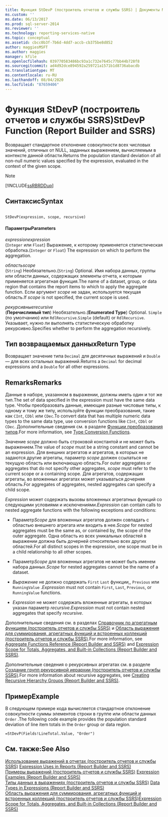 ```yaml
---
title: Функция StDevP (построитель отчетов и службы SSRS) | Документы Майкрософт
ms.custom: ''
ms.date: 06/13/2017
ms.prod: sql-server-2014
ms.reviewer: ''
ms.technology: reporting-services-native
ms.topic: conceptual
ms.assetid: cbcc0b3f-7b6d-4dd7-accb-cb375be8d852
author: maggiesMSFT
ms.author: maggies
manager: kfile
ms.openlocfilehash: 039770583486bc93a1c732e7645c77bb44b728f8
ms.sourcegitcommit: ad4d92dce894592a259721a1571b1d8736abacdb
ms.translationtype: MT
ms.contentlocale: ru-RU
ms.lasthandoff: 08/04/2020
ms.locfileid: "87659406"
---
```

# <a name="stdevp-function-report-builder-and-ssrs"></a><span data-ttu-id="6ba7d-102">Функция StDevP (построитель отчетов и службы SSRS)</span><span class="sxs-lookup"><span data-stu-id="6ba7d-102">StDevP Function (Report Builder and SSRS)</span></span>
  <span data-ttu-id="6ba7d-103">Возвращает стандартное отклонение совокупности всех числовых значений, отличных от NULL, заданных выражением, вычисляемым в контексте данной области.</span><span class="sxs-lookup"><span data-stu-id="6ba7d-103">Returns the population standard deviation of all non-null numeric values specified by the expression, evaluated in the context of the given scope.</span></span>  
  
> [!NOTE]  
>  [!INCLUDE[ssRBRDDup](../../includes/ssrbrddup-md.md)]  
  
## <a name="syntax"></a><span data-ttu-id="6ba7d-104">Синтаксис</span><span class="sxs-lookup"><span data-stu-id="6ba7d-104">Syntax</span></span>  
  
```  
  
StDevP(expression, scope, recursive)  
```  
  
#### <a name="parameters"></a><span data-ttu-id="6ba7d-105">Параметры</span><span class="sxs-lookup"><span data-stu-id="6ba7d-105">Parameters</span></span>  
 <span data-ttu-id="6ba7d-106">*expression*</span><span class="sxs-lookup"><span data-stu-id="6ba7d-106">*expression*</span></span>  
 <span data-ttu-id="6ba7d-107">(`Integer` или `Float`) Выражение, к которому применяется статистическая обработка.</span><span class="sxs-lookup"><span data-stu-id="6ba7d-107">(`Integer` or `Float`) The expression on which to perform the aggregation.</span></span>  
  
 <span data-ttu-id="6ba7d-108">*область*</span><span class="sxs-lookup"><span data-stu-id="6ba7d-108">*scope*</span></span>  
 <span data-ttu-id="6ba7d-109">(`String`) Необязательно.</span><span class="sxs-lookup"><span data-stu-id="6ba7d-109">(`String`) Optional.</span></span> <span data-ttu-id="6ba7d-110">Имя набора данных, группы или области данных, содержащих элементы отчета, к которым применяется агрегатная функция.</span><span class="sxs-lookup"><span data-stu-id="6ba7d-110">The name of a dataset, group, or data region that contains the report items to which to apply the aggregate function.</span></span> <span data-ttu-id="6ba7d-111">Если аргумент *scope* не задан, используется текущая область.</span><span class="sxs-lookup"><span data-stu-id="6ba7d-111">If *scope* is not specified, the current scope is used.</span></span>  
  
 <span data-ttu-id="6ba7d-112">*рекурсивные*</span><span class="sxs-lookup"><span data-stu-id="6ba7d-112">*recursive*</span></span>  
 <span data-ttu-id="6ba7d-113">(**Перечислимый тип**) Необязательно.</span><span class="sxs-lookup"><span data-stu-id="6ba7d-113">(**Enumerated Type**) Optional.</span></span> <span data-ttu-id="6ba7d-114">`Simple` (по умолчанию) или `RdlRecursive`.</span><span class="sxs-lookup"><span data-stu-id="6ba7d-114">`Simple` (default) or `RdlRecursive`.</span></span> <span data-ttu-id="6ba7d-115">Указывает, нужно ли выполнять статистическую обработку рекурсивно.</span><span class="sxs-lookup"><span data-stu-id="6ba7d-115">Specifies whether to perform the aggregation recursively.</span></span>  
  
## <a name="return-type"></a><span data-ttu-id="6ba7d-116">Тип возвращаемых данных</span><span class="sxs-lookup"><span data-stu-id="6ba7d-116">Return Type</span></span>  
 <span data-ttu-id="6ba7d-117">Возвращает значение типа `Decimal` для десятичных выражений и `Double` — для всех остальных выражений.</span><span class="sxs-lookup"><span data-stu-id="6ba7d-117">Returns a `Decimal` for decimal expressions and a `Double` for all other expressions.</span></span>  
  
## <a name="remarks"></a><span data-ttu-id="6ba7d-118">Remarks</span><span class="sxs-lookup"><span data-stu-id="6ba7d-118">Remarks</span></span>  
 <span data-ttu-id="6ba7d-119">Данные в наборе, указанном в выражении, должны иметь один и тот же тип.</span><span class="sxs-lookup"><span data-stu-id="6ba7d-119">The set of data specified in the expression must have the same data type.</span></span> <span data-ttu-id="6ba7d-120">Чтобы преобразовать данные, имеющие разные числовые типы, к одному и тому же типу, используйте функции преобразования, такие как `CInt`, `CDbl` или `CDec`.</span><span class="sxs-lookup"><span data-stu-id="6ba7d-120">To convert data that has multiple numeric data types to the same data type, use conversion functions like `CInt`, `CDbl` or `CDec`.</span></span> <span data-ttu-id="6ba7d-121">Дополнительные сведения см. в разделе [Функции преобразования типов](https://go.microsoft.com/fwlink/?LinkId=96142).</span><span class="sxs-lookup"><span data-stu-id="6ba7d-121">For more information, see [Type Conversion Functions](https://go.microsoft.com/fwlink/?LinkId=96142).</span></span>  
  
 <span data-ttu-id="6ba7d-122">Значение *scope* должно быть строковой константой и не может быть выражением.</span><span class="sxs-lookup"><span data-stu-id="6ba7d-122">The value of *scope* must be a string constant and cannot be an expression.</span></span> <span data-ttu-id="6ba7d-123">Для внешних агрегатов и агрегатов, в которых не задаются другие агрегаты, параметр *scope* должен ссылаться не текущую область или включающую область.</span><span class="sxs-lookup"><span data-stu-id="6ba7d-123">For outer aggregates or aggregates that do not specify other aggregates, *scope* must refer to the current scope or a containing scope.</span></span> <span data-ttu-id="6ba7d-124">Для агрегатов, содержащих агрегаты, во вложенных агрегатах может указываться дочерняя область.</span><span class="sxs-lookup"><span data-stu-id="6ba7d-124">For aggregates of aggregates, nested aggregates can specify a child scope.</span></span>  
  
 <span data-ttu-id="6ba7d-125">*Expression* может содержать вызовы вложенных агрегатных функций со следующими условиями и исключениями.</span><span class="sxs-lookup"><span data-stu-id="6ba7d-125">*Expression* can contain calls to nested aggregate functions with the following exceptions and conditions:</span></span>  
  
-   <span data-ttu-id="6ba7d-126">Параметр*Scope* для вложенных агрегатов должен совпадать с областью внешнего агрегата или входить в нее.</span><span class="sxs-lookup"><span data-stu-id="6ba7d-126">*Scope* for nested aggregates must be the same as, or contained by, the scope of the outer aggregate.</span></span> <span data-ttu-id="6ba7d-127">Одна область из всех уникальных областей в выражении должна быть дочерней относительно всех других областей.</span><span class="sxs-lookup"><span data-stu-id="6ba7d-127">For all distinct scopes in the expression, one scope must be in a child relationship to all other scopes.</span></span>  
  
-   <span data-ttu-id="6ba7d-128">Параметр*Scope* для вложенных агрегатов не может быть именем набора данных.</span><span class="sxs-lookup"><span data-stu-id="6ba7d-128">*Scope* for nested aggregates cannot be the name of a dataset.</span></span>  
  
-   <span data-ttu-id="6ba7d-129">*Выражение* не должно содержать `First` `Last` функции,, `Previous` или `RunningValue` .</span><span class="sxs-lookup"><span data-stu-id="6ba7d-129">*Expression* must not contain `First`, `Last`, `Previous`, or `RunningValue` functions.</span></span>  
  
-   <span data-ttu-id="6ba7d-130">*Expression* не может содержать вложенные агрегаты, в которых указан параметр *recursive*.</span><span class="sxs-lookup"><span data-stu-id="6ba7d-130">*Expression* must not contain nested aggregates that specify *recursive*.</span></span>  
  
 <span data-ttu-id="6ba7d-131">Дополнительные сведения см. в разделах [Справочник по агрегатным функциям (построитель отчетов и службы SSRS)](report-builder-functions-aggregate-functions-reference.md) и [Область выражения для суммирования, агрегатных функций и встроенных коллекций (построитель отчетов и службы SSRS)](expression-scope-for-totals-aggregates-and-built-in-collections.md).</span><span class="sxs-lookup"><span data-stu-id="6ba7d-131">For more information, see [Aggregate Functions Reference &#40;Report Builder and SSRS&#41;](report-builder-functions-aggregate-functions-reference.md) and [Expression Scope for Totals, Aggregates, and Built-in Collections &#40;Report Builder and SSRS&#41;](expression-scope-for-totals-aggregates-and-built-in-collections.md).</span></span>  
  
 <span data-ttu-id="6ba7d-132">Дополнительные сведения о рекурсивных агрегатах см. в разделе [Создание групп рекурсивной иерархии (построитель отчетов и службы SSRS)](creating-recursive-hierarchy-groups-report-builder-and-ssrs.md).</span><span class="sxs-lookup"><span data-stu-id="6ba7d-132">For more information about recursive aggregates, see [Creating Recursive Hierarchy Groups &#40;Report Builder and SSRS&#41;](creating-recursive-hierarchy-groups-report-builder-and-ssrs.md).</span></span>  
  
## <a name="example"></a><span data-ttu-id="6ba7d-133">Пример</span><span class="sxs-lookup"><span data-stu-id="6ba7d-133">Example</span></span>  
 <span data-ttu-id="6ba7d-134">В следующем примере кода вычисляется стандартное отклонение совокупности суммы элементов строки в группе или области данных `Order` .</span><span class="sxs-lookup"><span data-stu-id="6ba7d-134">The following code example provides the population standard deviation of line item totals in the `Order` group or data region.</span></span>  
  
```  
=StDevP(Fields!LineTotal.Value, "Order")  
```  
  
## <a name="see-also"></a><span data-ttu-id="6ba7d-135">См. также:</span><span class="sxs-lookup"><span data-stu-id="6ba7d-135">See Also</span></span>  
 <span data-ttu-id="6ba7d-136">[Использование выражений в отчетах (построитель отчетов и службы SSRS)](expression-uses-in-reports-report-builder-and-ssrs.md) </span><span class="sxs-lookup"><span data-stu-id="6ba7d-136">[Expression Uses in Reports &#40;Report Builder and SSRS&#41;](expression-uses-in-reports-report-builder-and-ssrs.md) </span></span>  
 <span data-ttu-id="6ba7d-137">[Примеры выражений (построитель отчетов и службы SSRS)](expression-examples-report-builder-and-ssrs.md) </span><span class="sxs-lookup"><span data-stu-id="6ba7d-137">[Expression Examples &#40;Report Builder and SSRS&#41;](expression-examples-report-builder-and-ssrs.md) </span></span>  
 <span data-ttu-id="6ba7d-138">[Типы данных в выражениях (построитель отчетов и службы SSRS)](expressions-report-builder-and-ssrs.md) </span><span class="sxs-lookup"><span data-stu-id="6ba7d-138">[Data Types in Expressions &#40;Report Builder and SSRS&#41;](expressions-report-builder-and-ssrs.md) </span></span>  
 [<span data-ttu-id="6ba7d-139">Область выражения для суммирования, агрегатных функций и встроенных коллекций (построитель отчетов и службы SSRS)</span><span class="sxs-lookup"><span data-stu-id="6ba7d-139">Expression Scope for Totals, Aggregates, and Built-in Collections &#40;Report Builder and SSRS&#41;</span></span>](expression-scope-for-totals-aggregates-and-built-in-collections.md)  
  
  
